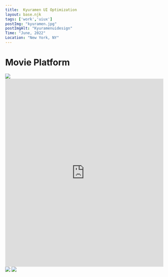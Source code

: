 ```yaml
---
title:  Kyuramen UI Optimization
layout: base.njk
tags: ['work','uiux']
postImg: "kyuramen.jpg"
postImgAlt: "Kyuramenuidesign"
Time: "June, 2022"
Location: "New York, NY"
---
```

<main>
 <div class="container">
      <h1 class="p40">Movie Platform</h1>
      <img src="https://mir-s3-cdn-cf.behance.net/project_modules/2800_opt_1/5ae142146898409.62b8f63e4cef5.jpg">
     <iframe style="border: 1px solid rgba(0, 0, 0, 0.1);" width="100%" height="600" src="https://www.figma.com/embed?embed_host=share&url=https%3A%2F%2Fwww.figma.com%2Fproto%2FXgaGuaIDs0r2EbOspAyX3k%2F%25E4%25B9%259D%25E6%25B1%25A4%25E5%25B1%258B-APP%25E9%25A1%25B5%25E9%259D%25A2%25E8%25AE%25BE%25E8%25AE%25A1%3Fnode-id%3D217%253A1386%26scaling%3Dscale-down%26page-id%3D20%253A547%26starting-point-node-id%3D217%253A1386" allowfullscreen></iframe>
      <img src="https://mir-s3-cdn-cf.behance.net/project_modules/fs/378070146898409.62b8f63e4bef5.jpg">
      <img src="https://mir-s3-cdn-cf.behance.net/project_modules/fs/b4d2d6146898409.62b8f63e4c5cd.jpg">
       
  </div>
</main>
